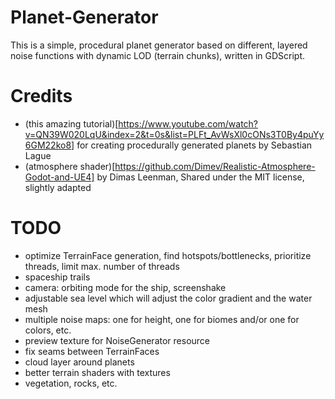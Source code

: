 # Planet-Generator

This is a simple, procedural planet generator based on different, layered noise functions with dynamic LOD (terrain chunks), written in GDScript.


# Credits
 * (this amazing tutorial)[https://www.youtube.com/watch?v=QN39W020LqU&index=2&t=0s&list=PLFt_AvWsXl0cONs3T0By4puYy6GM22ko8] for creating procedurally generated planets by Sebastian Lague
 * (atmosphere shader)[https://github.com/Dimev/Realistic-Atmosphere-Godot-and-UE4] by Dimas Leenman, Shared under the MIT license, slightly adapted


# TODO
 * optimize TerrainFace generation, find hotspots/bottlenecks, prioritize threads, limit max. number of threads
 * spaceship trails
 * camera: orbiting mode for the ship, screenshake
 * adjustable sea level which will adjust the color gradient and the water mesh
 * multiple noise maps: one for height, one for biomes and/or one for colors, etc.
 * preview texture for NoiseGenerator resource
 * fix seams between TerrainFaces
 * cloud layer around planets
 * better terrain shaders with textures
 * vegetation, rocks, etc.
